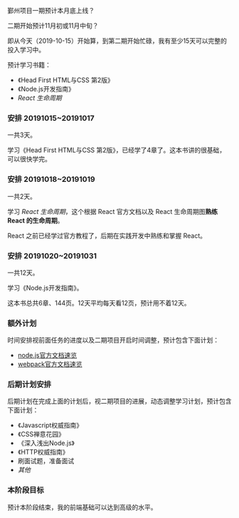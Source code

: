 鄞州项目一期预计本月底上线？

二期开始预计11月初或11月中旬？

即从今天（2019-10-15）开始算，到第二期开始忙碌，我有至少15天可以完整的投入学习中。

预计学习书籍：

- 《Head First HTML与CSS 第2版》
- 《Node.js开发指南》
- *React 生命周期*

### 安排 20191015~20191017

一共3天。

学习《Head First HTML与CSS 第2版》，已经学了4章了。这本书讲的很基础，可以很快学完。



### 安排 20191018~20191019

一共2天。

学习 *React 生命周期*，这个根据 React 官方文档以及 React 生命周期图**熟练 React 的生命周期**。

React 之前已经学过官方教程了，后期在实践开发中熟练和掌握 React。



### 安排 20191020~20191031

一共12天。

学习《Node.js开发指南》。

这本书总共6章、144页。12天平均每天看12页，预计用不着12天。



### 额外计划

时间安排视前面任务的进度以及二期项目开启时间调整，预计包含下面计划：

- [node.js官方文档速览](https://nodejs.org/docs/latest-v10.x/api/)
- [webpack官方文档速览]( https://webpack.js.org/guides/ )



### 后期计划安排

后期计划在完成上面的计划后，视二期项目的进展，动态调整学习计划，预计包含下面计划：

- 《Javascript权威指南》
- 《CSS禅意花园》
- 《深入浅出Node.js》
- 《HTTP权威指南》
- 刷面试题，准备面试
- *其他*



### 本阶段目标

预计本阶段结束，我的前端基础可以达到高级的水平。